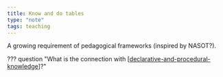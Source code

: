```yaml
---
title: Know and do tables
type: "note"
tags: teaching
---
```





A growing requirement of pedagogical frameworks (inspired by NASOT?).

??? question "What is the connection with [[declarative-and-procedural-knowledge]]?"

[//begin]: # "Autogenerated link references for markdown compatibility"
[declarative-and-procedural-knowledge]: ../concepts/declarative-and-procedural-knowledge "Declarative and procedural knowledge"
[//end]: # "Autogenerated link references"